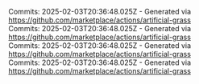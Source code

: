 Commits: 2025-02-03T20:36:48.025Z - Generated via https://github.com/marketplace/actions/artificial-grass
<br>
Commits: 2025-02-03T20:36:48.025Z - Generated via https://github.com/marketplace/actions/artificial-grass
<br>
Commits: 2025-02-03T20:36:48.025Z - Generated via https://github.com/marketplace/actions/artificial-grass
<br>
Commits: 2025-02-03T20:36:48.025Z - Generated via https://github.com/marketplace/actions/artificial-grass
<br>
